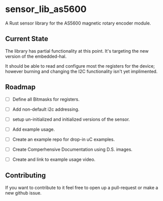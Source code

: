 # sensor_lib_as5600
A Rust sensor library for the AS5600 magnetic rotary encoder module.



## Current State

The library has partial functionality at this point. It's targeting the new
version of the embedded-hal.

It should be able to read and configure most the registers for the device; 
however burning and changing the I2C functionality isn't yet implimented.

## Roadmap

- [ ] Define all Bitmasks for registers.
- [ ] Add non-default i2c addressing.
- [ ] setup un-initialized and initialized versions of the sensor.
- [ ] Add example usage.
- [ ] Create an example repo for drop-in uC examples.
- [ ] Create Comperhensive Documentation using D.S. images.
- [ ] Create and link to example usage video.


## Contributing

If you want to contribute to it feel free to open up a pull-request or make a 
new github issue.



